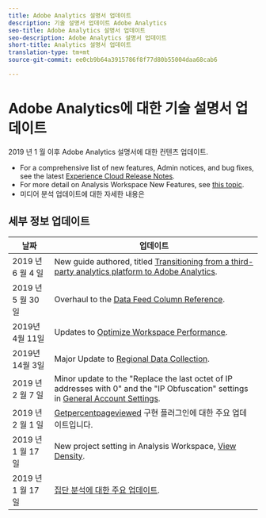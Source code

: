 ```yaml
---
title: Adobe Analytics 설명서 업데이트
description: 기술 설명서 업데이트 Adobe Analytics
seo-title: Adobe Analytics 설명서 업데이트
seo-description: Adobe Analytics 설명서 업데이트
short-title: Analytics 설명서 업데이트
translation-type: tm+mt
source-git-commit: ee0cb9b64a3915786f8f77d80b55004daa68cab6

---
```



# Adobe Analytics에 대한 기술 설명서 업데이트

2019 년 1 월 이후 Adobe Analytics 설명서에 대한 컨텐츠 업데이트.

* For a comprehensive list of new features, Admin notices, and bug fixes, see the latest [Experience Cloud Release Notes](https://marketing.adobe.com/resources/help/en_US/whatsnew/).
* For more detail on Analysis Workspace New Features, see [this topic](/help/analyze/analysis-workspace/new-features-in-analysis-workspace.md).
* 미디어 분석 업데이트에 대한 자세한 내용은

## 세부 정보 업데이트

| 날짜 | 업데이트 |
|----------|----------------------------------|
| 2019 년 6 월 4 일 | New guide authored, titled [Transitioning from a third-party analytics platform to Adobe Analytics](../technotes/ga-to-aa/home.md). |
| 2019 년 5 월 30 일 | Overhaul to the [Data Feed Column Reference](../export/analytics-data-feed/c-df-contents/datafeeds-reference.md). |
| 2019년 4월 11일 | Updates to [Optimize Workspace Performance](../analyze/analysis-workspace/optimizing-performance.md). |
| 2019년 14월 3일 | Major Update to [Regional Data Collection](../technotes/rdc/regional-data-collection.md). |
| 2019 년 2 월 7 일 | Minor update to the "Replace the last octet of IP addresses with 0" and the "IP Obfuscation" settings in [General Account Settings](../admin/admin/general-acct-settings-admin.md). |
| 2019 년 2 월 1 일 | [Getpercentpageviewed](../implement/js-implementation/plugins/getpercentpageviewed.md) 구현 플러그인에 대한 주요 업데이트입니다. |
| 2019 년 1 월 17 일 | New project setting in Analysis Workspace, [View Density](../analyze/analysis-workspace/build-workspace-project/view-density.md). |
| 2019 년 1 월 17 일 | [집단 분석에 대한 주요 업데이트](../analyze/analysis-workspace/visualizations/cohort-table/cohort-analysis.md). |
